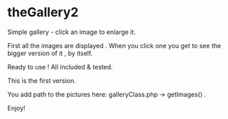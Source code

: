 # theGallery2

Simple gallery - click an image to enlarge it.

First all the images are displayed .
When you click one you get to see the bigger version of it , by itself.

Ready to use ! 
All included & tested.

This is the first version.

You add path to the pictures here:
galleryClass.php -> getImages() .

Enjoy!




